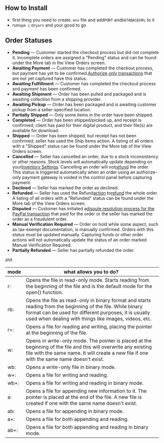 ## **How to Install**

- first thing you need to create`.env` file and add`PORT` and`DATABASEURL` to it
- run`npm i` or`yarn` and your good to go

## Order Statuses

- **Pending** — Customer started the checkout process but did not complete it. Incomplete orders are assigned a "Pending" status and can be found under the More tab in the View Orders screen.
- **Awaiting Payment** — Customer has completed the checkout process, but payment has yet to be confirmed.[Authorize only transactions](https://support.bigcommerce.com/s/article/Manually-Capturing-Transactions-Authorize-Only) that are not yet captured have this status.
- **Awaiting Fulfillment** — Customer has completed the checkout process and payment has been confirmed.
- **Awaiting Shipment** — Order has been pulled and packaged and is awaiting collection from a shipping provider.
- **Awaiting Pickup** — Order has been packaged and is awaiting customer pickup from a seller-specified location.
- **Partially Shipped** — Only some items in the order have been shipped.
- **Completed** — Order has been shipped/picked up, and receipt is confirmed; client has paid for their digital product, and their file(s) are available for download.
- **Shipped** — Order has been shipped, but receipt has not been confirmed; seller has used the Ship Items action. A listing of all orders with a "Shipped" status can be found under the More tab of the View Orders screen.
- **Cancelled** — Seller has cancelled an order, due to a stock inconsistency or other reasons. Stock levels will automatically update depending on your[Inventory Settings](https://support.bigcommerce.com/s/article/Inventory-Tracking). Cancelling an order will not[refund](https://support.bigcommerce.com/s/article/Processing-Refunds) the order. This status is triggered automatically when an order using an authorize-only payment gateway is voided in the control panel before capturing payment.
- **Declined** — Seller has marked the order as declined.
- **Refunded** — Seller has used the Refund[action](https://support.bigcommerce.com/s/article/Using-Order-Actions) to[refund](https://support.bigcommerce.com/s/article/Processing-Refunds) the whole order. A listing of all orders with a "Refunded" status can be found under the More tab of the View Orders screen.
- **Disputed** — Customer has initiated a[dispute resolution process for the PayPal transaction](https://www.paypal.com/us/webapps/mpp/security/seller-dispute-resolution) that paid for the order or the seller has marked the order as a fraudulent order.
- **Manual Verification Required** — Order on hold while some aspect, such as tax-exempt documentation, is manually confirmed. Orders with this status must be updated manually. Capturing funds or other order actions will not automatically update the status of an order marked Manual Verification Required.
- **Partially Refunded** — Seller has partially refunded the order.






shit 



| mode | what allows you to do?                                                                                                                                                                                                        |
| ---- | ----------------------------------------------------------------------------------------------------------------------------------------------------------------------------------------------------------------------------- |
| r:   | Opens the file in read-only mode. Starts reading from the beginning of the file and is the default mode for the open() function.                                                                                              |
| rb:  | Opens the file as read-only in binary format and starts reading from the beginning of the file. While binary format can be used for different purposes, it is usually used when dealing with things like images, videos, etc. |
| r+:  | Opens a file for reading and writing, placing the pointer at the beginning of the file.                                                                                                                                       |
| w:   | Opens in write-only mode. The pointer is placed at the beginning of the file and this will overwrite any existing file with the same name. It will create a new file if one with the same name doesn't exist.                 |
| wb:  | Opens a write-only file in binary mode.                                                                                                                                                                                       |
| w+:  | Opens a file for writing and reading.                                                                                                                                                                                         |
| wb+: | Opens a file for writing and reading in binary mode.                                                                                                                                                                          |
| a:   | Opens a file for appending new information to it. The pointer is placed at the end of the file. A new file is created if one with the same name doesn't exist.                                                                |
| ab:  | Opens a file for appending in binary mode.                                                                                                                                                                                    |
| a+:  | Opens a file for both appending and reading.                                                                                                                                                                                  |
| ab+: | Opens a file for both appending and reading in binary mode.                                                                                                                                                                   |
